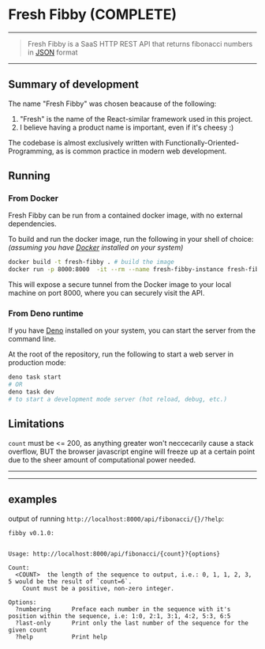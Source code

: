 # Fresh Fibby (COMPLETE)

---
> Fresh Fibby is a SaaS HTTP REST API that returns fibonacci numbers in [JSON](https://wikipedia.org/wiki/json) format
---

## Summary of development

The name "Fresh Fibby" was chosen beacause of the following:

1) "Fresh" is the name of the React-similar framework used in this project.
2) I believe having a product name is important, even if it's cheesy :)

The codebase is almost exclusively written with Functionally-Oriented-Programming, as is common practice
in modern web development.

## Running

### From Docker

Fresh Fibby can be run from a contained docker image, with no external dependencies.

To build and run the docker image, run the following in your shell of choice:
_(assuming you have [Docker](https://docs.docker.com/get-docker/) installed on your system)_

```bash
docker build -t fresh-fibby . # build the image
docker run -p 8000:8000  -it --rm --name fresh-fibby-instance fresh-fibby # run an anstance of the image
```

This will expose a secure tunnel from the Docker image to your local machine on port 8000, where you can
securely visit the API.

### From Deno runtime

If you have [Deno](https://deno.land) installed on your system, you can start the server from the command line.

At the root of the repository, run the following to start a web server in production mode:

```bash
deno task start
# OR
deno task dev
# to start a development mode server (hot reload, debug, etc.)
```

## Limitations

`count` must be <= 200, as anything greater won't neccecarily cause a stack overflow,
 BUT the browser javascript engine will freeze up at a certain point
 due to the sheer amount of computational power needed.

---
---

## examples

output of running `http://localhost:8000/api/fibonacci/{}/?help`:

```console
fibby v0.1.0:


Usage: http://localhost:8000/api/fibonacci/{count}?{options}

Count:
  <COUNT>  the length of the sequence to output, i.e.: 0, 1, 1, 2, 3, 5 would be the result of `count=6`.
    Count must be a positive, non-zero integer.

Options:
  ?numbering      Preface each number in the sequence with it's position within the sequence, i.e: 1:0, 2:1, 3:1, 4:2, 5:3, 6:5
  ?last-only      Print only the last number of the sequence for the given count
  ?help           Print help
```
